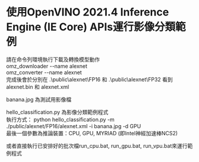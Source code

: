 # 使用OpenVINO 2021.4 Inference Engine (IE Core) APIs運行影像分類範例

請在命令列環境執行下載及轉換模型動作  
omz_downloader --name alexnet  
omz_converter --name alexnet  
完成後會於分別在 .\public\alexnet\FP16 和 .\public\alexnet\FP32 看到 alexnet.bin 和 alexnet.xml  

banana.jpg 為測試用影像檔  

hello_classification.py 為影像分類範例程式  
執行方式： python hello_classification.py -m ./public/alexnet/FP16/alexnet.xml -i banana.jpg -d GPU  
最後一個參數為推論裝置：CPU, GPU, MYRIAD (即Intel神經加速棒NCS2)

或者直接執行已安排好的批次檔run_cpu.bat, run_gpu.bat, run_vpu.bat來運行範例程式  

